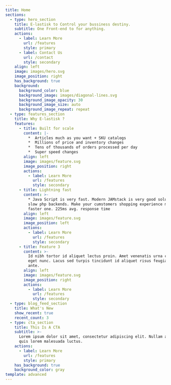 ```yaml
---
title: Home
sections:
  - type: hero_section
    title: E-lastisk to Control your bussiness destiny.
    subtitle: One Front-end to for anything.
    actions:
      - label: Learn More
        url: /features
        style: primary
      - label: Contact Us
        url: /contact
        style: secondary
    align: left
    image: images/hero.svg
    image_position: right
    has_background: true
    background:
      background_color: blue
      background_image: images/diagonal-lines.svg
      background_image_opacity: 30
      background_image_size: auto
      background_image_repeat: repeat
  - type: features_section
    title: Why E-lastisk ?
    features:
      - title: Built for scale
        content: |-
          *  Articles much as you want + SKU catalogs
          *  Millions of price and inventory changes
          *  Tens of thousands of orders processed per day
          *  Super speed changes
        align: left
        image: images/feature.svg
        image_position: right
        actions:
          - label: Learn More
            url: /features
            style: secondary
      - title: Lightning fast
        content: >-
          * Java Script is very fast. Modern JAMstack is very good solution for
          slow php backends. Make your cumstomers shopping experience much
          faster one. 225ms avg. response time
        align: left
        image: images/feature.svg
        image_position: left
        actions:
          - label: Learn More
            url: /features
            style: secondary
      - title: Feature 3
        content: >-
          Id nibh tortor id aliquet lectus proin. Amet venenatis urna cursus
          eget nunc. Lacus sed turpis tincidunt id aliquet risus feugiat in
          ante.
        align: left
        image: images/feature.svg
        image_position: right
        actions:
          - label: Learn More
            url: /features
            style: secondary
  - type: blog_feed_section
    title: What's New
    show_recent: true
    recent_count: 3
  - type: cta_section
    title: This Is A CTA
    subtitle: >-
      Lorem ipsum dolor sit amet, consectetur adipiscing elit. Nullam a metus
      quis lorem malesuada luctus.
    actions:
      - label: Learn More
        url: /features
        style: primary
    has_background: true
    background_color: gray
template: advanced
---
```


